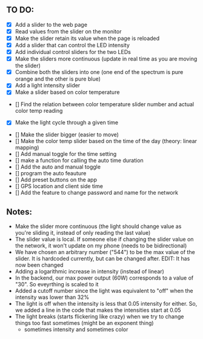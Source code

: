 ## TO DO:

- [x] Add a slider to the web page
- [x] Read values from the slider on the monitor
- [x] Make the slider retain its value when the page is reloaded
- [x] Add a slider that can control the LED intensity
- [x] Add individual control sliders for the two LEDs
- [x] Make the sliders more continuous (update in real time as you are moving the slider)
- [x] Combine both the sliders into one (one end of the spectrum is pure orange and the other is pure blue)
- [x] Add a light intensity slider
- [x] Make a slider based on color temperature
- [] Find the relation between color temperature slider number and actual color temp reading
- [x] Make the light cycle through a given time
- [] Make the slider bigger (easier to move)
- [] Make the color temp slider based on the time of the day (theory: linear mapping)
- [] Add manual toggle for the time setting
- [] make a function for calling the auto time duration
- [] Add the auto and manual toggle
- [] program the auto feauture
- [] Add preset buttons on the app
- [] GPS location and client side time
- [] Add the feature to change password and name for the network 


## Notes:

- Make the slider more continuous (the light should change value as you're sliding it, instead of only reading the last value)
- The slider value is local. If someone else if changing the slider value on the network, it won't update on my phone (needs to be bidirectional)
- We have chosen an arbitrary number ("544") to be the max value of the slider. It is hardcoded currently, but can be changed after. EDIT: It has now been changed
- Adding a logarithmic increase in intensity (instead of linear)
- In the backend, our max power output (60W) corresponds to a value of "30". So eveyrthing is scaled to it
- Added a cutoff number since the light was equivalent to "off" when the intensity was lower than 32% 
- The light is off when the intensity is less that 0.05 intensity for either. So, we added a line in the code that makes the intensities start at 0.05
- The light breaks (starts flickering like crazy) when we try to change things too fast sometimes (might be an exponent thing)
    - sometimes intensity and sometimes color

